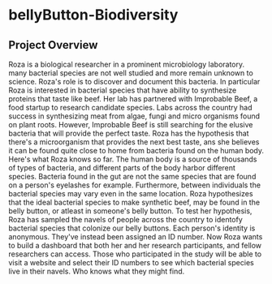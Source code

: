 # bellyButton-Biodiversity
## Project Overview
Roza is a biological researcher in a prominent  microbiology laboratory. many bacterial species are not well studied and
more remain unknown to science. Roza's role is to discover and document this bacteria. In particular Roza is interested 
in bacterial species that have ability to synthesize proteins that taste like beef. Her lab has partnered with Improbable Beef, a
food startup to research candidate species. Labs across the country had success in synthesizing meat from algae, fungi and micro
organisms found on plant roots. However, Improbable Beef is still searching for the elusive bacteria that will provide the perfect
taste. Roza has the hypothesis that there's a microorganism that provides the next best taste, ans she believes it can be found quite
close to home from bacteria found on the human body. Here's what Roza knows so far. The human body is a source of thousands of types
of bacteria, and different parts of the body harbor different species. Bacteria found in the gut are not the same species that are 
found on a person's eyelashes for example. Furthermore, between individuals the bacterial species may vary even in the same location.
Roza hypothesizes that the ideal bacterial species to make synthetic beef, may be found in the belly button, or atleast in someone's 
belly button. To test her hypothesis, Roza has sampled the navels of people across the country to identofy bacterial species that
colonize our belly buttons. Each person's identity is anonymous. They've instead been assigned an ID number. Now Roza wants to build a 
dashboard that both her and her research participants, and fellow researchers can access. Those who participated in the study will be
able to visit a website and select their ID numbers to see which bacterial species live in their navels. Who knows what they might find.
